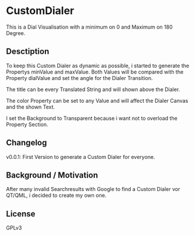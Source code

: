 # CustomDialer
This is a Dial Visualisation with a minimum on 0 and Maximum on 180 Degree.

Desctiption
----------
To keep this Custom Dialer as dynamic as possible, i started to generate the Propertys minValue and maxValue. Both Values will be compared with the Property dialValue and set the angle for the Dialer Transition. 

The title can be every Translated String and will shown above the Dialer.

The color Property can be set to any Value and will affect the Dialer Canvas and the shown Text.

I set the Background to Transparent because i want not to overload the Property Section.

Changelog
----------
v0.0.1: First Version to generate a Custom Dialer for everyone.

Background / Motivation
----------
After many invalid Searchresults with Google to find a Custom Dialer vor QT/QML, i decided to create my own one.

License
----------
GPLv3
